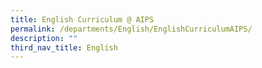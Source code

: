 ```yaml
---
title: English Curriculum @ AIPS
permalink: /departments/English/EnglishCurriculumAIPS/
description: ""
third_nav_title: English
---
```

